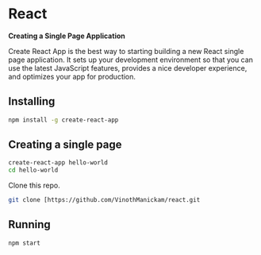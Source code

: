 # React

**Creating a Single Page Application**

Create React App is the best way to starting building a new React single page application. It sets up your development environment so that you can use the latest JavaScript features, provides a nice developer experience, and optimizes your app for production.


## Installing

```bash
npm install -g create-react-app
```
## Creating a single page

```bash
create-react-app hello-world
cd hello-world
```

Clone this repo.

```bash
git clone [https://github.com/VinothManickam/react.git
```

## Running

```bbash
npm start
```
